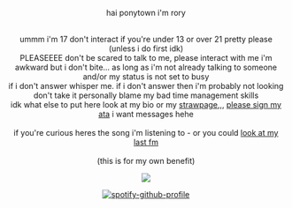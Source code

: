 <div align="center"/>

   hai ponytown i'm rory
   
   </br> ummm i'm 17 don't interact if you're under 13 or over 21 pretty please (unless i do first idk)
   </br> PLEASEEEE don't be scared to talk to me, please interact with me i'm awkward but i don't bite... as long as i'm not already talking to someone and/or my status is not set to busy
   </br> if i don't answer whisper me. if i don't answer then i'm probably not looking don't take it personally blame my bad time management skills
   </br> idk what else to put here look at my bio or my [strawpage](https://rawryyy.straw.page/),,, [please sign my ata](https://rawryyyy.atabook.org/) i want messages hehe 
   </br>
   </br> if you're curious heres the song i'm listening to - or you could [look at my last fm](https://www.last.fm/user/spacollii)
   </br>
   </br> (this is for my own benefit)

   ![](https://komarev.com/ghpvc/?username=rawryyyy&color=876aad)
   
[![spotify-github-profile](https://spotify-github-profile.kittinanx.com/api/view?uid=6ea5ax9g7qrioubuoizcv9r4c&cover_image=true&theme=default&show_offline=true&background_color=121212&interchange=true&bar_color_cover=true)](https://spotify-github-profile.kittinanx.com/api/view?uid=6ea5ax9g7qrioubuoizcv9r4c&redirect=true)
